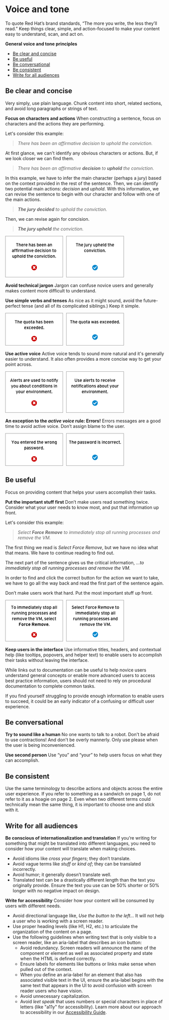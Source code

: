 # Voice and tone
To quote Red Hat’s brand standards, “The more you write, the less they’ll read.” Keep things clear, simple, and action-focused to make your content easy to understand, scan, and act on.

**General voice and tone principles**

* [Be clear and concise](#be-clear-and-concise)
* [Be useful](#be-useful)
* [Be conversational](#be-conversational)
* [Be consistent](#be-consistent)
* [Write for all audiences](#write-for-all-audiences)

## Be clear and concise
Very simply, use plain language. Chunk content into short, related sections, and avoid long paragraphs or strings of text.

**Focus on characters and actions**
When constructing a sentence, focus on characters and the actions they are performing.

Let's consider this example:
>_There has been an affirmative decision to uphold the conviction._

At first glance, we can't identify any obvious characters or actions. But, if we look closer we can find them.

>_There has been an affirmative **decision** to **uphold** the conviction._

In this example, we have to infer the main character (perhaps a jury) based on the context provided in the rest of the sentence. Then, we can identify two potential main actions: _decision_ and _uphold_.  With this information, we can revise the sentence to begin with our character and follow with one of the main actions.

>_**The jury** **decided** to uphold the conviction._

Then, we can revise again for concision.

>_**The jury upheld** the conviction._


![Characters and actions example](img/character-action.png)

**Avoid technical jargon**
Jargon can confuse novice users and generally makes content more difficult to understand.

**Use simple verbs and tenses**
As nice as it might sound, avoid the future-perfect tense (and all of its complicated siblings.) Keep it simple.

![Simple verbs and tenses example](img/simple-verbs.png)

**Use active voice**
Active voice tends to sound more natural and it's generally easier to understand. It also often provides a more concise way to get your point across.

![Active voice example](img/active-voice.png)

**An exception to the _active voice_ rule: Errors!**
Errors messages are a good time to avoid active voice. Don’t assign blame to the user.

![Error example](img/error-states.png)

## Be useful
Focus on providing content that helps your users accomplish their tasks.

**Put the important stuff first**
Don’t make users read something twice. Consider what your user needs to know most, and put that information up front.

Let's consider this example:
>_Select **Force Remove** to immediately stop all running processes and remove the VM._

The first thing we read is _Select Force Remove_, but we have no idea what that means. We have to continue reading to find out.

The next part of the sentence gives us the critical information, _...to immediately stop all running processes and remove the VM._

In order to find and click the correct button for the action we want to take, we have to go all the way back and read the first part of the sentence again.

Don’t make users work that hard. Put the most important stuff up front.

![Frontload important info example](img/frontload.png)

**Keep users in the interface**
Use informative titles, headers, and contextual help (like tooltips, popovers, and helper text) to enable users to accomplish their tasks without leaving the interface.  

While links out to documentation can be useful to help novice users understand general concepts or enable more advanced users to access best practice information, users should not need to rely on procedural documentation to complete common tasks.

If you find yourself struggling to provide enough information to enable users to succeed, it could be an early indicator of a confusing or difficult user experience.

## Be conversational
**Try to sound like a human**
No one wants to talk to a robot. Don't be afraid to use contractions! And don't be overly mannerly. Only use please when the user is being inconvenienced.

**Use second person**
Use “you” and “your” to help users focus on what they can accomplish.

## Be consistent
Use the same terminology to describe actions and objects across the entire user experience. If you refer to something as a sandwich on page 1, do not refer to it as a hoagie on page 2. Even when two different terms could technically mean the same thing, it is important to choose one and stick with it.  

## Write for all audiences
**Be conscious of internationalization and translation**
If you’re writing for something that might be translated into different languages, you need to consider how your content will translate when making choices.
* Avoid idioms like _cross your fingers_; they don’t translate.
* Avoid vague terms like _stuff_ or _kind of_; they can be translated incorrectly.
* Avoid humor; it generally doesn’t translate well.
* Translated text can be a drastically different length than the text you originally provide. Ensure the text you use can be 50% shorter or 50% longer with no negative impact on design.

**Write for accessibility**
Consider how your content will be consumed by users with different needs.
* Avoid directional language like, _Use the button to the left..._ It will not help a user who is working with a screen reader.
* Use proper heading levels (like H1, H2, etc.) to articulate the organization of the content on a page.
* Use the following guidelines when writing text that is only visible to a screen reader, like an aria-label that describes an icon button:
  * Avoid redundancy. Screen readers will announce the name of the component or element as well as associated property and state when the HTML is defined correctly.
  * Ensure labels for elements like buttons or links make sense when pulled out of the context.
  * When you define an aria-label for an element that also has associated visible text in the UI, ensure the aria-label begins with the same text that appears in the UI to avoid confusion with screen reader users who have vision.
  * Avoid unnecessary capitalization.
  * Avoid _leet speak_ that uses numbers or special characters in place of letters (like "a11y" for accessibility).
Learn more about our approach to accessibility in our [Accessibility Guide](url).
